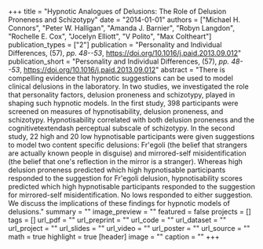 +++
title = "Hypnotic Analogues of Delusions: The Role of Delusion Proneness and Schizotypy"
date = "2014-01-01"
authors = ["Michael H. Connors", "Peter W. Halligan", "Amanda J. Barnier", "Robyn Langdon", "Rochelle E. Cox", "Jocelyn Elliott", "V Polito", "Max Coltheart"]
publication_types = ["2"]
publication = "Personality and Individual Differences, (57), _pp. 48--53_, https://doi.org/10.1016/j.paid.2013.09.012"
publication_short = "Personality and Individual Differences, (57), _pp. 48--53_, https://doi.org/10.1016/j.paid.2013.09.012"
abstract = "There is compelling evidence that hypnotic suggestions can be used to model clinical delusions in the laboratory. In two studies, we investigated the role that personality factors, delusion proneness and schizotypy, played in shaping such hypnotic models. In the first study, 398 participants were screened on measures of hypnotisability, delusion proneness, and schizotypy. Hypnotisability correlated with both delusion proneness and the cognitivetextendash perceptual subscale of schizotypy. In the second study, 22 high and 20 low hypnotisable participants were given suggestions to model two content specific delusions: Fr'egoli (the belief that strangers are actually known people in disguise) and mirrored-self misidentification (the belief that one's reflection in the mirror is a stranger). Whereas high delusion proneness predicted which high hypnotisable participants responded to the suggestion for Fr'egoli delusion, hypnotisability scores predicted which high hypnotisable participants responded to the suggestion for mirrored-self misidentification. No lows responded to either suggestion. We discuss the implications of these findings for hypnotic models of delusions."
summary = ""
image_preview = ""
featured = false
projects = []
tags = []
url_pdf = ""
url_preprint = ""
url_code = ""
url_dataset = ""
url_project = ""
url_slides = ""
url_video = ""
url_poster = ""
url_source = ""
math = true
highlight = true
[header]
image = ""
caption = ""
+++
